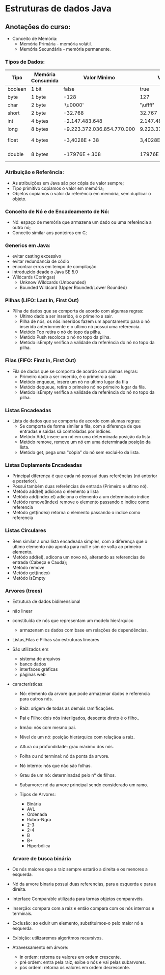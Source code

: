 # Estruturas de dados Java

## Anotações do curso:

- Conceito de Memória:
  - Memória Primária - memória volátil.
  - Memória Secundária - memória permanente.
### Tipos de Dados: 

| Tipo  |  Memória Consumida  |  Valor Mínimo  |  Valor Máximo  |  Precisão  |
|-------| ------------------- |--------------- | -------------- | -----------|
| boolean |  1 bit   |  false |  true |  -- |
|  byte   |  1 byte  |  -128 |  127 |  -- |
|  char   |  2 byte  |  '\u0000' |  '\uffff' |  -- |
|  short  |  2 byte  |  -32.768 |  32.767 |  -- |
|  int    |  4 bytes |  -2.147.483.648 |  2.147.483.647 |  -- |
|  long   |  8 bytes |  -9.223.372.036.854.770.000 |  9.223.372.036.854.770.000 |  -- |
|  float  |  4 bytes |  -3,4028E + 38 |  3,4028E + 38 |  6 -- 7 dígitos |
|  double |  8 bytes |  -17976E + 308 |  17976E + 308 |  15 dígitos |

### Atribuição e Referência:

- As atribuições em Java são por cópia de valor sempre;
- Tipo primitivo copiamos o valor em memória;
- Objetos copiamos o valor da referência em memória, sem duplicar o objeto.

### Conceito de Nó e de Encadeamento de Nó:

- Nó: espaço de memória que armazena um dado ou uma referência a outro nó;
- Conceito similar aos ponteiros em C;

### Generics em Java:

- evitar casting excessivo
- evitar redundancia de códio
- encontrar erros em tempo de compilação
- introduzido deade o Java SE 5.0
- Wildcards (Coringas)
  - Unknow Wildcards (Unbounded)
  - Bounded Wildcard (Upper Rounded/Lower Bounded)

### Pilhas (LIFO: Last In, First Out)

- Pilha de dados que se comporta de acordo com algumas regras:
  - Ultimo dado a ser inserido, é o primeiro a sair.
  - Pilha de nós, os nós inseridos fazem um apontamento para o nó inserido anteriormente e o ultimo nó possui uma referencia.
  - Metódo Top retira o nó do topo da pilha.
  - Metódo Push recoloca o nó no topo da pilha.
  - Metódo isEmpty verifica a validade da referência do nó no topo da pilha.

### Filas (FIFO: First in, First Out)

- Fila de dados que se comporta de acordo com alumas regras:
  - Primeiro dado a ser inserido, é o primeiro a sair.
  - Metódo enqueue, insere um nó no ultimo lugar da fila
  - Metódo dequeue, retira o primeiro nó no primeiro lugar da fila.
  - Metódo isEmpty verifica a validade da referência do nó no topo da pilha.

### Listas Encadeadas

- Lista de dados que se comporta de acordo com alumas regras:
  - Se comporta de forma similar a fila, com a diferença de que entradas e saidas sã controladas por indices.
  - Metódo Add, insere um nó em uma determinada posição da lista.
  - Metódo remove, remove um nó em uma determinada posição da lista.
  - Metódo get, pega uma "cópia" do nó sem exclui-lo da lista.

### Listas Duplamente Encadeadas

- Principal diferença é que cada nó posssui duas referências (nó anterior e posterior).
- Possui também duas referências de entrada (Primeiro  e ultimo nó).
- Metódo add(el) adiciona o elemento a lista
- Metódo add(index.el) adiciona o elemento a um determinado indice
- Metódo remove(index) remove o elemento passando o indice como referencia
- Metódo get(index) retorna o elemento passando o indice como referencia

### Listas Circulares

- Bem similar a uma lista encadeada simples, com a diferença que o ultimo elemento não aponta para null e sim de volta ao primeiro elemento.
- Metódo add(el), adicona um novo nó, alterando as referencias de entrada (Cabeça e Cauda);
- Metódo remove
- Metódo get(index)
- Metódo isEmpty

### Arvores (trees)

- Estrutura de dados bidimensional
- não linear
- constituída de nós que representam um modelo hierárquico
  - armazenam os dados com base em relações de dependências.
- Listas,Filas e Pilhas são estruturas lineares

- São utilizados em:
  - sistema de arquivos
  - banco dados
  - interfaces gráficas
  - páginas web
  
- características:
  - Nó: elemento da arvore que pode armazenar dados e referencia para outros nós.
  - Raiz: origem de todas as demais ramificações.
  - Pai e Filho: dois nós interligados, descente direto é o filho..
  - Irmão: nós com mesmo pai.
  - Nível de um nó: posição hierárquica com relaçãoa a raiz.
  - Altura ou profundidade: grau máximo dos nós.
  - Folha ou nó terminal: nó da ponta da arvore.
  - Nó interno: nós que não são folhas.
  - Grau de um nó: determinadad pelo n° de filhos.
  - Subarvore: nó da arvore principal sendo considerado um ramo.
  
  - Tipos de Arvores:
    - Binária
    - AVL
    - Ordenada
    - Rubro-Ngra
    - 2-3
    - 2-4
    - B
    - B+
    - Hiperbólica
  
  ### Arvore de busca binária

- Os nós maiores que a raiz sempre estarão a direita e os menores a esquerda.
- Nó da arvore binaria possui duas referencias, para a esquerda e para a direita.
- Interface Comparable utilizada para tornas objetos comparavéis.
- Inserção: compara com a raiz e então compara com os nós internos e terminais.
- Exclusão: ao exluir um elemento, substituimos-o pelo maior nó a esquerda.
- Exibição: utilizaremos algoritmos recursivos.
- Atravessamento em árvore:
  - in ordem: retorna os valores em ordem crescente.
  - pré ordem: entra pela raiz, exibe o nós e vai pelas subarvores.
  - pós ordem: retorna os valores em ordem decrescente.